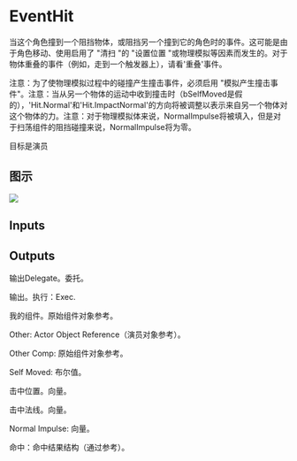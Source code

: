 # EventHit

当这个角色撞到一个阻挡物体，或阻挡另一个撞到它的角色时的事件。这可能是由于角色移动、使用启用了 "清扫 "的 "设置位置 "或物理模拟等因素而发生的。对于物体重叠的事件（例如，走到一个触发器上），请看'重叠'事件。

注意：为了使物理模拟过程中的碰撞产生撞击事件，必须启用 "模拟产生撞击事件"。注意：当从另一个物体的运动中收到撞击时（bSelfMoved是假的），'Hit.Normal'和'Hit.ImpactNormal'的方向将被调整以表示来自另一个物体对这个物体的力。注意：对于物理模拟体来说，NormalImpulse将被填入，但是对于扫荡组件的阻挡碰撞来说，NormalImpulse将为零。

目标是演员

## 图示

![]($-20221218-17450401.png)

## Inputs

## Outputs

输出Delegate。委托。

输出。执行：Exec.

我的组件。原始组件对象参考。

Other: Actor Object Reference（演员对象参考）。

Other Comp: 原始组件对象参考。

Self Moved: 布尔值。

击中位置。向量。

击中法线。向量。

Normal Impulse: 向量。

命中：命中结果结构（通过参考）。
